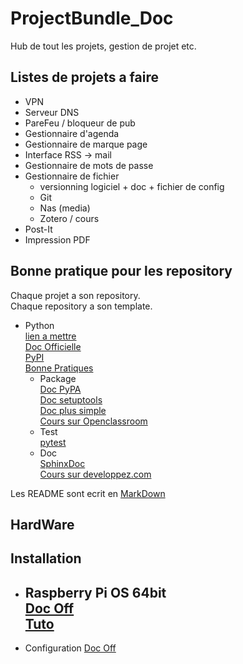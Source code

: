 # ProjectBundle_Doc
Hub de tout les projets, gestion de projet etc.

## Listes de projets a faire

- VPN
- Serveur DNS
- PareFeu / bloqueur de pub
- Gestionnaire d'agenda
- Gestionnaire de marque page
- Interface RSS -> mail
- Gestionnaire de mots de passe
- Gestionnaire de fichier
  * versionning logiciel + doc + fichier de config
  * Git
  * Nas (media)
  * Zotero / cours
- Post-It
- Impression PDF

## Bonne pratique pour les repository

Chaque projet a son repository.  
Chaque repository a son template.  
- Python  
  [lien a mettre]()  
  [Doc Officielle](https://docs.python.org/fr/3.9/library/intro.html)  
  [PyPI](https://pypi.org/)  
  [Bonne Pratiques](https://python-guide-fr.readthedocs.io/fr/latest/writing/documentation.html)  
  * Package  
    [Doc PyPA](https://packaging.python.org/tutorials/packaging-projects/)  
    [Doc setuptools](https://setuptools.readthedocs.io/en/latest/userguide/index.html)  
    [Doc plus simple](https://python-packaging.readthedocs.io/en/latest/everything.html)  
    [Cours sur Openclassroom](https://openclassrooms.com/fr/courses/4425111-perfectionnez-vous-en-python/4463445-organisez-un-projet-en-modules#/id/r-4463420)
  * Test  
    [pytest](https://docs.pytest.org/en/latest/contents.html)
  * Doc  
    [SphinxDoc](https://www.sphinx-doc.org/en/master/usage/index.html)  
    [Cours sur developpez.com](https://deusyss.developpez.com/tutoriels/Python/SphinxDoc/#LIV-R)

Les README sont ecrit en [MarkDown]( https://www.markdownguide.org/basic-syntax/ )

## HardWare



## Installation 

- Raspberry Pi OS 64bit  
  [Doc Off](https://www.raspberrypi.org/documentation/setup/)  
  [Tuto](https://www.pofilo.fr/post/20201129-raspberry-pi-4-64bits/)
  - 
- Configuration
  [Doc Off](https://www.raspberrypi.org/documentation/configuration/)
